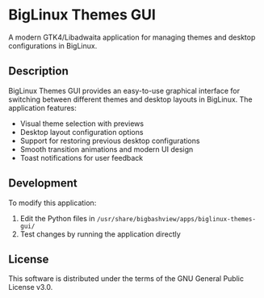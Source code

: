# BigLinux Themes GUI

A modern GTK4/Libadwaita application for managing themes and desktop configurations in BigLinux.



## Description

BigLinux Themes GUI provides an easy-to-use graphical interface for switching between different themes and desktop layouts in BigLinux. The application features:

- Visual theme selection with previews
- Desktop layout configuration options
- Support for restoring previous desktop configurations
- Smooth transition animations and modern UI design
- Toast notifications for user feedback

## Development

To modify this application:

1. Edit the Python files in `/usr/share/bigbashview/apps/biglinux-themes-gui/`
2. Test changes by running the application directly

## License

This software is distributed under the terms of the GNU General Public License v3.0.
